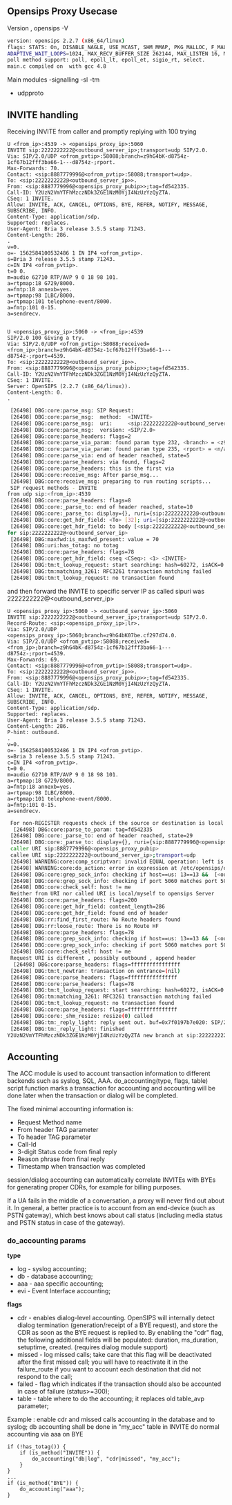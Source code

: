 ## Opensips Proxy Usecase 

Version  , opensips -V
```sh
version: opensips 2.2.7 (x86_64/linux)
flags: STATS: On, DISABLE_NAGLE, USE_MCAST, SHM_MMAP, PKG_MALLOC, F_MALLOC, FAST_LOCK-ADAPTIVE_WAIT
ADAPTIVE_WAIT_LOOPS=1024, MAX_RECV_BUFFER_SIZE 262144, MAX_LISTEN 16, MAX_URI_SIZE 1024, BUF_SIZE 65535
poll method support: poll, epoll_lt, epoll_et, sigio_rt, select.
main.c compiled on  with gcc 4.8
```

Main modules 
-signalling
-sl
-tm
- udpproto

## INVITE handling

Receiving INVITE from caller and promptly replying with 100 trying  

```
U <from_ip>:4539 -> <opensips_proxy_ip>:5060
INVITE sip:2222222222@<outbound_server_ip>;transport=udp SIP/2.0.
Via: SIP/2.0/UDP <ofrom_pvtip>:58088;branch=z9hG4bK-d8754z-1cf67b12fff3ba66-1---d8754z-;rport.
Max-Forwards: 70.
Contact: <sip:8887779996@<ofrom_pvtip>:58088;transport=udp>.
To: <sip:2222222222@<outbound_server_ip>>.
From: <sip:8887779996@<opensips_proxy_pubip>>;tag=fd542335.
Call-ID: Y2UzN2VmYTFhMzczNDk3ZGE1NzM0YjI4NzUzYzQyZTA.
CSeq: 1 INVITE.
Allow: INVITE, ACK, CANCEL, OPTIONS, BYE, REFER, NOTIFY, MESSAGE, SUBSCRIBE, INFO.
Content-Type: application/sdp.
Supported: replaces.
User-Agent: Bria 3 release 3.5.5 stamp 71243.
Content-Length: 286.
.
v=0.
o=- 1562584100532486 1 IN IP4 <ofrom_pvtip>.
s=Bria 3 release 3.5.5 stamp 71243.
c=IN IP4 <ofrom_pvtip>.
t=0 0.
m=audio 62710 RTP/AVP 9 0 18 98 101.
a=rtpmap:18 G729/8000.
a=fmtp:18 annexb=yes.
a=rtpmap:98 ILBC/8000.
a=rtpmap:101 telephone-event/8000.
a=fmtp:101 0-15.
a=sendrecv.


U <opensips_proxy_ip>:5060 -> <from_ip>:4539
SIP/2.0 100 Giving a try.
Via: SIP/2.0/UDP <ofrom_pvtip>:58088;received=<from_ip>;branch=z9hG4bK-d8754z-1cf67b12fff3ba66-1---d8754z-;rport=4539.
To: <sip:2222222222@<outbound_server_ip>>.
From: <sip:8887779996@<opensips_proxy_pubip>>;tag=fd542335.
Call-ID: Y2UzN2VmYTFhMzczNDk3ZGE1NzM0YjI4NzUzYzQyZTA.
CSeq: 1 INVITE.
Server: OpenSIPS (2.2.7 (x86_64/linux)).
Content-Length: 0.
.
```

```sh
 [26498] DBG:core:parse_msg: SIP Request:
 [26498] DBG:core:parse_msg:  method:  <INVITE>
 [26498] DBG:core:parse_msg:  uri:     <sip:2222222222@<outbound_server_ip>;transport=udp>
 [26498] DBG:core:parse_msg:  version: <SIP/2.0>
 [26498] DBG:core:parse_headers: flags=2
 [26498] DBG:core:parse_via_param: found param type 232, <branch> = <z9hG4bK-d8754z-1cf67b12fff3ba66-1---d8754z->; state=6
 [26498] DBG:core:parse_via_param: found param type 235, <rport> = <n/a>; state=17
 [26498] DBG:core:parse_via: end of header reached, state=5
 [26498] DBG:core:parse_headers: via found, flags=2
 [26498] DBG:core:parse_headers: this is the first via
 [26498] DBG:core:receive_msg: After parse_msg...
 [26498] DBG:core:receive_msg: preparing to run routing scripts...
 SIP request methods - INVITE 
from udp sip:<from_ip>:4539 
 [26498] DBG:core:parse_headers: flags=8
 [26498] DBG:core:_parse_to: end of header reached, state=10
 [26498] DBG:core:_parse_to: display={}, ruri={sip:2222222222@<outbound_server_ip>}
 [26498] DBG:core:get_hdr_field: <To> [32]; uri=[sip:2222222222@<outbound_server_ip>] 
 [26498] DBG:core:get_hdr_field: to body [<sip:2222222222@<outbound_server_ip>>
for sip:2222222222@<outbound_server_ip> 
 [26498] DBG:maxfwd:is_maxfwd_present: value = 70 
 [26498] DBG:uri:has_totag: no totag
 [26498] DBG:core:parse_headers: flags=78
 [26498] DBG:core:get_hdr_field: cseq <CSeq>: <1> <INVITE>
 [26498] DBG:tm:t_lookup_request: start searching: hash=60272, isACK=0
 [26498] DBG:tm:matching_3261: RFC3261 transaction matching failed
 [26498] DBG:tm:t_lookup_request: no transaction found
```

and then forward the INVITE to specific server IP as called sipuri was 2222222222@<outbound_server_ip>

```
U <opensips_proxy_ip>:5060 -> <outbound_server_ip>:5060
INVITE sip:2222222222@<outbound_server_ip>;transport=udp SIP/2.0.
Record-Route: <sip:<opensips_proxy_ip>;lr>.
Via: SIP/2.0/UDP <opensips_proxy_ip>:5060;branch=z9hG4bK07be.cf297d74.0.
Via: SIP/2.0/UDP <ofrom_pvtip>:58088;received=<from_ip>;branch=z9hG4bK-d8754z-1cf67b12fff3ba66-1---d8754z-;rport=4539.
Max-Forwards: 69.
Contact: <sip:8887779996@<ofrom_pvtip>:58088;transport=udp>.
To: <sip:2222222222@<outbound_server_ip>>.
From: <sip:8887779996@<opensips_proxy_pubip>>;tag=fd542335.
Call-ID: Y2UzN2VmYTFhMzczNDk3ZGE1NzM0YjI4NzUzYzQyZTA.
CSeq: 1 INVITE.
Allow: INVITE, ACK, CANCEL, OPTIONS, BYE, REFER, NOTIFY, MESSAGE, SUBSCRIBE, INFO.
Content-Type: application/sdp.
Supported: replaces.
User-Agent: Bria 3 release 3.5.5 stamp 71243.
Content-Length: 286.
P-hint: outbound.
.
v=0.
o=- 1562584100532486 1 IN IP4 <ofrom_pvtip>.
s=Bria 3 release 3.5.5 stamp 71243.
c=IN IP4 <ofrom_pvtip>.
t=0 0.
m=audio 62710 RTP/AVP 9 0 18 98 101.
a=rtpmap:18 G729/8000.
a=fmtp:18 annexb=yes.
a=rtpmap:98 ILBC/8000.
a=rtpmap:101 telephone-event/8000.
a=fmtp:101 0-15.
a=sendrecv.
```

```sh
 For non-REGISTER requests check if the source or destination is local 
  [26498] DBG:core:parse_to_param: tag=fd542335
 [26498] DBG:core:_parse_to: end of header reached, state=29
 [26498] DBG:core:_parse_to: display={}, ruri={sip:8887779996@<opensips_proxy_pubip>}
 caller URI sip:8887779996@<opensips_proxy_pubip> 
 callee URI sip:2222222222@<outbound_server_ip>;transport=udp 
 [26498] WARNING:core:comp_scriptvar: invalid EQUAL operation: left is VARIABLE_ELEMENT/STRING_VAL, right is MYSELF/NO_VAL
 [26498] WARNING:core:do_action: error in expression at /etc/opensips/opensips.cfg:166
 [26498] DBG:core:grep_sock_info: checking if host==us: 13==13 &&  [<outbound_server_ip>] == [<opensips_proxy_ip>]
 [26498] DBG:core:grep_sock_info: checking if port 5060 matches port 5060
 [26498] DBG:core:check_self: host != me
 Neither from URI nor called URI is local/myself to opensips Server 
 [26498] DBG:core:parse_headers: flags=200
 [26498] DBG:core:get_hdr_field: content_length=286
 [26498] DBG:core:get_hdr_field: found end of header
 [26498] DBG:rr:find_first_route: No Route headers found
 [26498] DBG:rr:loose_route: There is no Route HF
 [26498] DBG:core:parse_headers: flags=78
 [26498] DBG:core:grep_sock_info: checking if host==us: 13==13 &&  [<outbound_server_ip>] == [<opensips_proxy_ip>]
 [26498] DBG:core:grep_sock_info: checking if port 5060 matches port 5060
 [26498] DBG:core:check_self: host != me
 Request URI is different , possibly outbound , append header 
  [26498] DBG:core:parse_headers: flags=ffffffffffffffff
 [26498] DBG:tm:t_newtran: transaction on entrance=(nil)
 [26498] DBG:core:parse_headers: flags=ffffffffffffffff
 [26498] DBG:core:parse_headers: flags=78
 [26498] DBG:tm:t_lookup_request: start searching: hash=60272, isACK=0
 [26498] DBG:tm:matching_3261: RFC3261 transaction matching failed
 [26498] DBG:tm:t_lookup_request: no transaction found
 [26498] DBG:core:parse_headers: flags=ffffffffffffffff
 [26498] DBG:core:_shm_resize: resize(0) called
 [26498] DBG:tm:_reply_light: reply sent out. buf=0x7f0197b7e020: SIP/2.0 1..., shmem=0x7f0195df4330: SIP/2.0 1
 [26498] DBG:tm:_reply_light: finished
Y2UzN2VmYTFhMzczNDk3ZGE1NzM0YjI4NzUzYzQyZTA new branch at sip:2222222222@<outbound_server_ip>;transport=udp
```
## Accounting 

The ACC module is used to account transaction information to different backends such as syslog, SQL, AAA.
do_accounting(type, flags, table) script function marks a transaction for accounting  and accounting will be done later when the transaction or dialog will be completed.

The fixed minimal accounting information is:

- Request Method name
- From header TAG parameter
- To header TAG parameter
- Call-Id
- 3-digit Status code from final reply
- Reason phrase from final reply
- Timestamp when transaction was completed

session/dialog accounting can automatically correlate INVITEs with BYEs for generating proper CDRs, for example for billing purposes.

If a UA fails in the middle of a conversation, a proxy will never find out about it. In general, a better practice is to account from an end-device (such as PSTN gateway), which best knows about call status (including media status and PSTN status in case of the gateway).

### do_accounting params 

**type** 
- log - syslog accounting;
- db - database accounting;
- aaa - aaa specific accounting;
- evi - Event Interface accounting;

**flags** 
- cdr - enables dialog-level accounting. OpenSIPS will internally detect dialog termination (generation/receipt of a BYE request), and store the CDR as soon as the BYE request is replied to. By enabling the "cdr" flag, the following additional fields will be populated: duration, ms_duration, setuptime, created. (requires dialog module support)
- missed - log missed calls; take care that this flag will be deactivated after the first missed call; you will have to reactivate it in the failure_route if you want to account each destination that did not respond to the call;
- failed - flag which indicates if the transaction should also be accounted in case of failure (status>=300);
- table - table where to do the accounting; it replaces old table_avp parameter;

Example : enable cdr and missed calls accounting in the database and to syslog; 
db accounting shall be done in "my_acc" table in INVITE
do normal accounting via aaa on BYE
```
if (!has_totag()) {
	if (is_method("INVITE")) {
		do_accounting("db|log", "cdr|missed", "my_acc");
	}
}
...
if (is_method("BYE")) {
	do_accounting("aaa");
}
```
